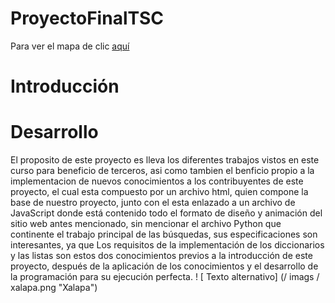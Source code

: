 # ProyectoFinalTSC
Para ver el mapa de clic [aquí](https://nefilimzbm.github.io/ProyectoFinalTSC/)

# Introducción




# Desarrollo
El proposito de este proyecto es lleva los diferentes trabajos vistos en este curso para beneficio de terceros, asi como tambien el benficio propio a la implementacion de nuevos conocimientos a los contribuyentes de este proyecto, el cual esta compuesto por un archivo html, quien compone la base de nuestro proyecto, junto con el esta enlazado a un archivo de JavaScript donde está contenido todo el formato de diseño y animación del sitio web antes mencionado, sin mencionar el archivo Python que continente el trabajo principal de las búsquedas, sus especificaciones son interesantes, ya que Los requisitos de la implementación de los diccionarios y las listas son estos dos conocimientos previos a la introducción de este proyecto, después de la aplicación de los conocimientos y el desarrollo de la programación para su ejecución perfecta.
! [ Texto alternativo] (/ imags / xalapa.png "Xalapa")
